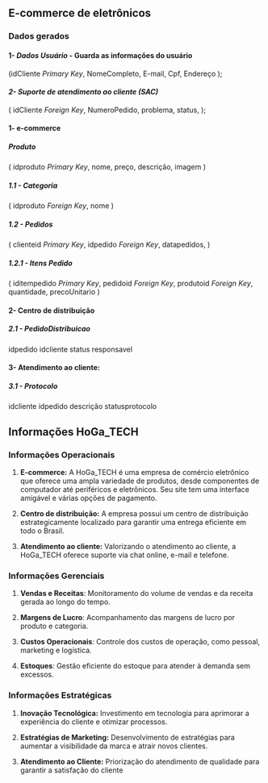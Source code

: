 
## E-commerce de eletrônicos

### Dados gerados

#### 1- *Dados Usuário* - Guarda as informações do usuário
(idCliente *Primary Key*,
NomeCompleto, 
E-mail,
Cpf,
Endereço
);

#### *2- Suporte de atendimento ao cliente (SAC)*
(
idCliente *Foreign Key*,
NumeroPedido,
problema,
status,
);


#### 1- e-commerce
##### Produto
(
idproduto *Primary Key*,
nome,
preço,
descrição,
imagem
)

##### 1.1 - Categoria
(
idproduto *Foreign Key*,
nome
)

##### 1.2 - Pedidos
(
clienteid *Primary Key*,
idpedido *Foreign Key*,
datapedidos,
)

##### 1.2.1 - Itens Pedido
(
iditempedido *Primary Key*,
pedidoid *Foreign Key*,
produtoid *Foreign Key*,
quantidade,
precoUnitario
)

#### 2- Centro de distribuição
##### 2.1 - PedidoDistribuicao
idpedido
idcliente
status
responsavel

#### 3- **Atendimento ao cliente:**
##### 3.1 - Protocolo
idcliente
idpedido
descrição
statusprotocolo


## Informações HoGa_TECH

### Informações Operacionais

1.  **E-commerce:** A HoGa_TECH é uma empresa de comércio eletrônico que oferece uma ampla variedade de produtos, desde componentes de computador até periféricos e eletrônicos. Seu site tem uma interface amigável e várias opções de pagamento.
    
2.  **Centro de distribuição:** A empresa possui um centro de distribuição estrategicamente localizado para garantir uma entrega eficiente em todo o Brasil.
    
3.  **Atendimento ao cliente:** Valorizando o atendimento ao cliente, a HoGa_TECH oferece suporte via chat online, e-mail e telefone.
 
### Informações Gerenciais

1. **Vendas e Receitas**: Monitoramento do volume de vendas e da receita gerada ao longo do tempo.
    
2. **Margens de Lucro**: Acompanhamento das margens de lucro por produto e categoria.
    
3. **Custos Operacionais**: Controle dos custos de operação, como pessoal, marketing e logística.
    
4. **Estoques**: Gestão eficiente do estoque para atender à demanda sem excessos.

### Informações Estratégicas

1. **Inovação Tecnológica:** Investimento em tecnologia para aprimorar a experiência do cliente e otimizar processos.
    
2. **Estratégias de Marketing:** Desenvolvimento de estratégias para aumentar a visibilidade da marca e atrair novos clientes.
    
3. **Atendimento ao Cliente:** Priorização do atendimento de qualidade para garantir a satisfação do cliente